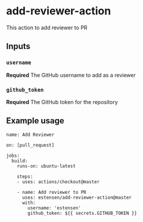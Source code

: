 # add-reviewer-action
This action to add reviewer to PR

## Inputs

### `username`

**Required** The GitHub username to add as a reviewer

### `github_token`

**Required** The GitHub token for the repository

## Example usage

```
name: Add Reviewer

on: [pull_request]

jobs:
  build:
    runs-on: ubuntu-latest

    steps:
    - uses: actions/checkout@master

    - name: Add reviewer to PR
      uses: estensen/add-reviewer-action@master
      with:
        username: 'estensen'
        github_token: ${{ secrets.GITHUB_TOKEN }}
```
